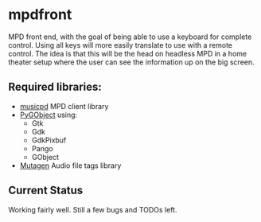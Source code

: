 # mpdfront
MPD front end, with the goal of being able to use a keyboard for complete control.
Using all keys will more easily translate to use with a remote control.
The idea is that this will be the head on headless MPD in a home theater setup where the user can see the information up on the big screen.


## Required libraries:

- [musicpd](https://pypi.python.org/pypi/python-musicpd) MPD client library
- [PyGObject](http://pygobject.readthedocs.io/en/latest/index.html) using:
    - Gtk
    - Gdk
    - GdkPixbuf
    - Pango
    - GObject
- [Mutagen](https://mutagen.readthedocs.io/en/latest/) Audio file tags library

## Current Status

Working fairly well. Still a few bugs and TODOs left.
